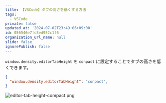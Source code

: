 ```yaml
---
title: 【VSCode】タブの高さを低くする方法
tags:
  - VSCode
private: false
updated_at: '2024-07-02T23:49:06+09:00'
id: 056546e7fc5ed952c1f6
organization_url_name: null
slide: false
ignorePublish: false
---
```

`window.density.editorTabHeight` を `conpact` に設定することでタブの高さを低くできます。

```settings.json
{
  "window.density.editorTabHeight": "conpact",
}
```

![editor-tab-height-compact.png](https://qiita-image-store.s3.ap-northeast-1.amazonaws.com/0/2342443/c7fbfbe4-39fc-bfa5-172a-eef361f9aea2.png)
